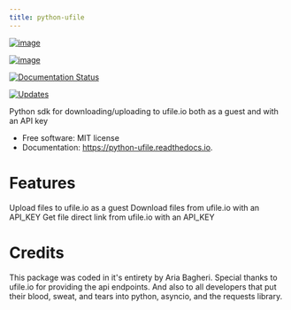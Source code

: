 ```yaml
---
title: python-ufile
---
```


[![image](vertopal_3e1eb75fa295423aa47dc0ce842683da/b748d9f90ea355464a79c883b7e4af5b02d0813e.svg)](https://pypi.python.org/pypi/python_ufile)

[![image](vertopal_3e1eb75fa295423aa47dc0ce842683da/0a85d641bb8088b9a2ff72b62c562fc8634a745a.svg)](https://travis-ci.com/AriaBagheri/python_ufile)

[![Documentation Status](vertopal_3e1eb75fa295423aa47dc0ce842683da/953c326c10eb69335c02e3ea0216a2929daa276f.svg)](https://python-ufile.readthedocs.io/en/latest/?version=latest)

[![Updates](vertopal_3e1eb75fa295423aa47dc0ce842683da/45fc523b2c11b452dbede6d1cf791647a9a5f6a3.svg)](https://pyup.io/repos/github/AriaBagheri/python_ufile/)

Python sdk for downloading/uploading to ufile.io both as a guest and
with an API key

-   Free software: MIT license
-   Documentation: <https://python-ufile.readthedocs.io>.

# Features

Upload files to ufile.io as a guest Download files from ufile.io with an
API_KEY Get file direct link from ufile.io with an API_KEY

# Credits

This package was coded in it\'s entirety by Aria Bagheri. Special thanks to ufile.io for providing the api endpoints. And also to all developers that put their blood, sweat, and tears into python, asyncio, and the requests library.